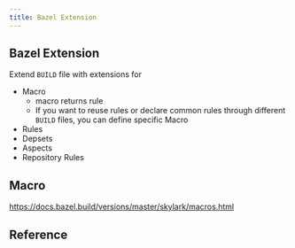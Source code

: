 ```yaml
---
title: Bazel Extension
---
```


## Bazel Extension
Extend `BUILD` file with extensions for

* Macro
    * macro returns rule
    * If you want to reuse rules or declare common rules through different `BUILD` files, you can define specific Macro
* Rules
* Depsets
* Aspects
* Repository Rules

## Macro
https://docs.bazel.build/versions/master/skylark/macros.html

## Reference
